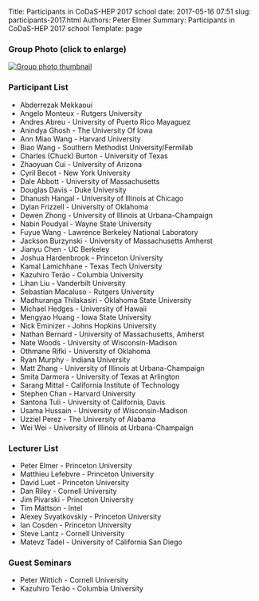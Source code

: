 Title: Participants in CoDaS-HEP 2017 school
date: 2017-05-16 07:51
slug: participants-2017.html
Authors: Peter Elmer
Summary: Participants in CoDaS-HEP 2017 school
Template: page

### Group Photo (click to enlarge)

[![Group photo thumbnail](/downloads/codas-hep-2017-group-photo-thumbnail.jpg)](/downloads/codas-hep-2017-group-photo.jpg)

### Participant List

  * Abderrezak Mekkaoui 
  * Angelo Monteux - Rutgers University
  * Andres Abreu - University of Puerto Rico Mayaguez
  * Anindya Ghosh - The University Of Iowa
  * Ann Miao Wang - Harvard University
  * Biao Wang - Southern Methodist University/Fermilab
  * Charles (Chuck) Burton - University of Texas
  * Zhaoyuan Cui - University of Arizona
  * Cyril Becot - New York University
  * Dale Abbott - University of Massachusetts
  * Douglas Davis - Duke University
  * Dhanush Hangal - University of Illinois at Chicago
  * Dylan Frizzell - University of Oklahoma 
  * Dewen Zhong - University of Illinois at Urbana-Champaign
  * Nabin Poudyal - Wayne State University
  * Fuyue Wang - Lawrence Berkeley National Laboratory
  * Jackson Burzynski - University of Massachusetts Amherst
  * Jianyu Chen -  UC Berkeley
  * Joshua Hardenbrook - Princeton University
  * Kamal Lamichhane - Texas Tech University
  * Kazuhiro Terão - Columbia University
  * Lihan Liu -  Vanderbilt University
  * Sebastian Macaluso - Rutgers University
  * Madhuranga Thilakasiri - Oklahoma State University
  * Michael Hedges - University of Hawaii
  * Mengyao Huang - Iowa State University
  * Nick Eminizer - Johns Hopkins University
  * Nathan Bernard - University of Massachusetts, Amherst
  * Nate Woods - University of Wisconsin-Madison
  * Othmane Rifki - University of Oklahoma
  * Ryan Murphy - Indiana University
  * Matt Zhang - University of Illinois at Urbana-Champaign
  * Smita Darmora - University of Texas at Arlington
  * Sarang Mittal - California Institute of Technology
  * Stephen Chan - Harvard University
  * Santona Tuli - University of California, Davis
  * Usama Hussain - University of Wisconsin-Madison
  * Uzziel Perez - The University of Alabama
  * Wei Wei - University of Illinois at Urbana-Champaign

### Lecturer List

  * Peter Elmer - Princeton University
  * Matthieu Lefebvre - Princeton University
  * David Luet - Princeton University
  * Dan Riley - Cornell University
  * Jim Pivarski - Princeton University
  * Tim Mattson - Intel
  * Alexey Svyatkovskiy - Princeton University
  * Ian Cosden - Princeton University
  * Steve Lantz - Cornell University
  * Matevz Tadel - University of California San Diego

### Guest Seminars 

  * Peter Wittich - Cornell University
  * Kazuhiro Terão - Columbia University

